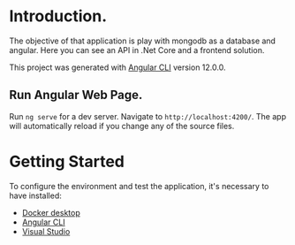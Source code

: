 # Introduction.

The objective of that application is play with mongodb as a database and angular. Here you can see an API in .Net Core and a frontend solution.

This project was generated with [Angular CLI](https://github.com/angular/angular-cli) version 12.0.0.

## Run Angular Web Page.

Run `ng serve` for a dev server. Navigate to `http://localhost:4200/`. The app will automatically reload if you change any of the source files.

# Getting Started

To configure the environment and test the application, it's necessary to have installed:

- [Docker desktop](https://www.docker.com/products/docker-desktop)
- [Angular CLI](https://github.com/angular/angular-cli)
- [Visual Studio](https://visualstudio.microsoft.com/es/downloads/)
